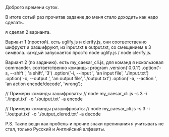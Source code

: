 Доброго времени суток.

В итоге сотый раз прочитав задание до меня стало доходить как надо сделать.

я сделал 2 варианта.

Вариант 1 (простой).
есть uglify.js и clerify.js, они соответственно шифруют и разшифруют, из input.txt в output.txt, со смещением в 3 символа. каждый запускается просто node uglify.js / node clerify.js.

Вариант 2 (по заданию).
есть my_caesar_cli.js,
для команд я искользовал commander.
соответственно команды:
program
  .version('0.0.1')
  .option('-s, --shift <number>', 'a shift', '3')
  .option('-i, --input <pathIn>', 'an input file', './input.txt')
  .option('-o, --output <pathOut>', 'an output file', './output.txt')
  .option('-a, --action <action>', 'an action encode/decode', 'wrong');

// Примеры команды зашифровать:
// node my_caesar_cli.js -s 3 -i './input.txt' -o './output.txt' -a encode

// Примеры команды разшифровать:
// node my_caesar_cli.js -s 3 -i './output.txt' -o './output_clered.txt' -a decode


P.S. Такие вещи как пробелы и прочие знаки препинания я учитывать не стал, только Русский и Английский алфавиты.